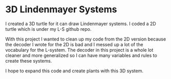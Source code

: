 # 3D Lindenmayer Systems

I created a 3D turtle for it can draw Lindenmayer systems. I coded a 2D turtle which is under my L-S github repo.

With this project I wanted to clean up my code from the 2D version because the decoder I wrote for the 2D is bad and I messed up a lot of the vocabulary for the L-system.
The decoder in this project is a whole lot cleaner and more generalized so I can have many variables and rules to create these systems. 

I hope to expand this code and create plants with this 3D system. 
